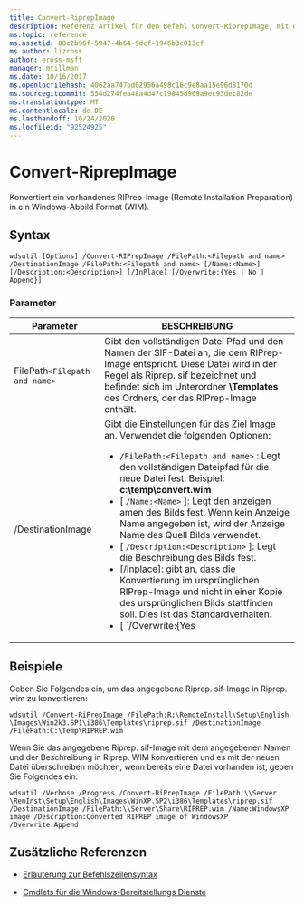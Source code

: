 ```yaml
---
title: Convert-RiprepImage
description: Referenz Artikel für den Befehl Convert-RiprepImage, mit dem ein vorhandenes RIPrep-Image (Remoteinstallations Vorbereitung) in ein Windows-Abbild Format (WIM) konvertiert wird.
ms.topic: reference
ms.assetid: 88c2b96f-5947-4b64-9dcf-1946b3c013cf
ms.author: lizross
author: eross-msft
manager: mtillman
ms.date: 10/16/2017
ms.openlocfilehash: 4062aa747bd02956a498c16c9e8aa15e96d8170d
ms.sourcegitcommit: 554d274fea48a4d47c19845d969a9ec93dec82de
ms.translationtype: MT
ms.contentlocale: de-DE
ms.lasthandoff: 10/24/2020
ms.locfileid: "92524925"
---
```

# <a name="convert-riprepimage"></a>Convert-RiprepImage

Konvertiert ein vorhandenes RIPrep-Image (Remote Installation Preparation) in ein Windows-Abbild Format (WIM).

## <a name="syntax"></a>Syntax

```
wdsutil [Options] /Convert-RIPrepImage /FilePath:<Filepath and name> /DestinationImage /FilePath:<Filepath and name> [/Name:<Name>] [/Description:<Description>] [/InPlace] [/Overwrite:{Yes | No | Append}]
```

### <a name="parameters"></a>Parameter

| Parameter | BESCHREIBUNG |
|--|--|
| FilePath`<Filepath and name>` | Gibt den vollständigen Datei Pfad und den Namen der SIF-Datei an, die dem RIPrep-Image entspricht. Diese Datei wird in der Regel als Riprep. sif bezeichnet und befindet sich im Unterordner **\Templates** des Ordners, der das RIPrep-Image enthält. |
| /DestinationImage | Gibt die Einstellungen für das Ziel Image an.  Verwendet die folgenden Optionen:<ul><li>`/FilePath:<Filepath and name>` : Legt den vollständigen Dateipfad für die neue Datei fest. Beispiel: **c:\temp\convert.wim**</li><li>[ `/Name:<Name>` ]: Legt den anzeigen amen des Bilds fest. Wenn kein Anzeige Name angegeben ist, wird der Anzeige Name des Quell Bilds verwendet.</li><li>[ `/Description:<Description>` ]: Legt die Beschreibung des Bilds fest.</li><li>[/Inplace]: gibt an, dass die Konvertierung im ursprünglichen RIPrep-Image und nicht in einer Kopie des ursprünglichen Bilds stattfinden soll. Dies ist das Standardverhalten.</li><li>[ `/Overwrite:{Yes | No | Append}` : Legt fest, ob dieses Bild vorhandene Dateien überschreiben oder anfügen soll.</li></ul> |

## <a name="examples"></a>Beispiele

Geben Sie Folgendes ein, um das angegebene Riprep. sif-Image in Riprep. wim zu konvertieren:

```
wdsutil /Convert-RiPrepImage /FilePath:R:\RemoteInstall\Setup\English \Images\Win2k3.SP1\i386\Templates\riprep.sif /DestinationImage /FilePath:C:\Temp\RIPREP.wim
```

Wenn Sie das angegebene Riprep. sif-Image mit dem angegebenen Namen und der Beschreibung in Riprep. WIM konvertieren und es mit der neuen Datei überschreiben möchten, wenn bereits eine Datei vorhanden ist, geben Sie Folgendes ein:

```
wdsutil /Verbose /Progress /Convert-RiPrepImage /FilePath:\\Server \RemInst\Setup\English\Images\WinXP.SP2\i386\Templates\riprep.sif /DestinationImage /FilePath:\\Server\Share\RIPREP.wim /Name:WindowsXP image /Description:Converted RIPREP image of WindowsXP /Overwrite:Append
```

## <a name="additional-references"></a>Zusätzliche Referenzen

- [Erläuterung zur Befehlszeilensyntax](command-line-syntax-key.md)

- [Cmdlets für die Windows-Bereitstellungs Dienste](/powershell/module/wds)
